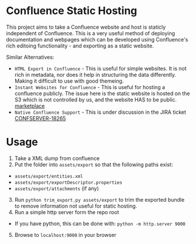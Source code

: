 # Confluence Static Hosting

This project aims to take a Confluence website and host is staticly independent of Confluence.
This is a very useful method of deploying documentation and webpages which can be developed
using Confluence's rich editoing functionality - and exporting as a static website.

Similar Alternatives:
 - `HTML Export in Confluence` - This is useful for simple websites. It is not rich in metadata,
   nor does it help in structuring the data differently. Making it difficult to use with good themeing.
 - `Instant Websites for Confluence` - This is useful for hosting a confluence publicly. The issue here
   is the static website is hosted on the S3 which is not controlled by us, and the website HAS to be
   public. [marketplace](https://marketplace.atlassian.com/apps/1214121/instant-websites-for-confluence)
 - `Native Confluence Support` - This is under discussion in the JIRA ticket
   [CONFSERVER-18265](https://jira.atlassian.com/browse/CONFSERVER-18265)


# Usage
1. Take a XML dump from confluence
2. Put the folder into `assets/export` so that the following paths exist:
  - `assets/export/entities.xml`
  - `assets/export/exportDescriptor.properties`
  - `assets/export/attachments` (if any)
3. Run `python trim_export.py assets/export` to trim the exported bundle to remove information not useful
   for static hosting.
4. Run a simple http server form the repo root
  - If you have python, this can be done with: `python -m http.server 9000`
5. Browse to `localhost:9000` in your browser
